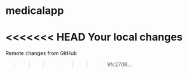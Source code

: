 # medicalapp

<<<<<<< HEAD
Your local changes
=======
Remote changes from GitHub
>>>>>>> 9fc2708...

